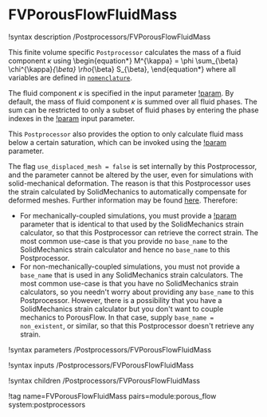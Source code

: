 # FVPorousFlowFluidMass

!syntax description /Postprocessors/FVPorousFlowFluidMass

This finite volume specific `Postprocessor` calculates the mass of a fluid component $\kappa$ using
\begin{equation*}
M^{\kappa} = \phi \sum_{\beta} \chi^{\kappa}_{\beta} \rho_{\beta} S_{\beta},
\end{equation*}
where all variables are defined in [`nomenclature`](/nomenclature.md).

The fluid component $\kappa$ is specified in the input parameter [!param](/Postprocessors/FVPorousFlowFluidMass/fluid_component). By default, the mass of fluid component $\kappa$ is summed over all fluid phases. The
sum can be restricted to only a subset of fluid phases by entering the phase indexes
in the [!param](/Postprocessors/FVPorousFlowFluidMass/phase) input parameter.

This `Postprocessor` also provides the option to only calculate fluid mass below a
certain saturation, which can be invoked using the [!param](/Postprocessors/FVPorousFlowFluidMass/saturation_threshold) parameter.

The flag `use_displaced_mesh = false` is set internally by this Postprocessor, and the parameter cannot be altered by the user, even for simulations with solid-mechanical deformation.  The reason is that this Postprocessor uses the strain calculated by SolidMechanics to automatically compensate for deformed meshes.  Further information may be found [here](porous_flow/time_derivative.md).  Therefore:

- For mechanically-coupled simulations, you must provide a [!param](/Postprocessors/FVPorousFlowFluidMass/base_name) parameter that is identical to that used by the SolidMechanics strain calculator, so that this Postprocessor can retrieve the correct strain.  The most common use-case is that you provide no `base_name` to the SolidMechanics strain calculator and hence no `base_name` to this Postprocessor.
- For non-mechanically-coupled simulations, you must not provide a `base_name` that is used in any SolidMechanics strain calculators.  The most common use-case is that you have no SolidMechanics strain calculators, so you needn't worry about providing any `base_name` to this Postprocessor.  However, there is a possibility that you have a SolidMechanics strain calculator but you don't want to couple mechanics to PorousFlow.  In that case, supply `base_name = non_existent`, or similar, so that this Postprocessor doesn't retrieve any strain.

!syntax parameters /Postprocessors/FVPorousFlowFluidMass

!syntax inputs /Postprocessors/FVPorousFlowFluidMass

!syntax children /Postprocessors/FVPorousFlowFluidMass

!tag name=FVPorousFlowFluidMass pairs=module:porous_flow system:postprocessors
